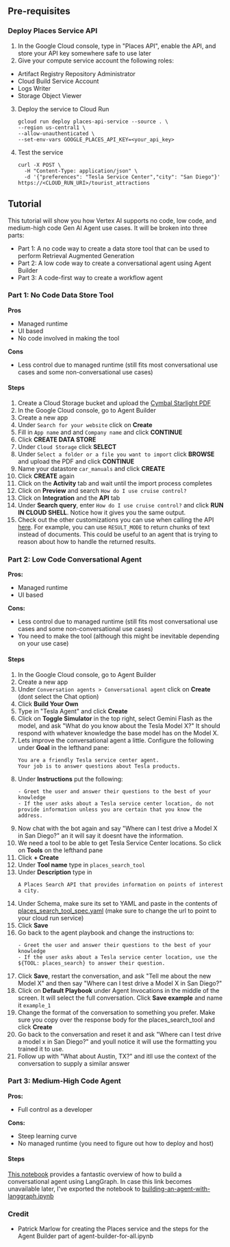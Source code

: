 ## Pre-requisites
### Deploy Places Service API
1. In the Google Cloud console, type in "Places API", enable the API, and store your API key somewhere safe to use later
2. Give your compute service account the following roles:
  * Artifact Registry Repository Administrator
  * Cloud Build Service Account
  * Logs Writer
  * Storage Object Viewer
3. Deploy the service to Cloud Run
    ```
    gcloud run deploy places-api-service --source . \
    --region us-central1 \
    --allow-unauthenticated \
    --set-env-vars GOOGLE_PLACES_API_KEY=<your_api_key>
    ```
4. Test the service
    ```
    curl -X POST \
      -H "Content-Type: application/json" \
      -d '{"preferences": "Tesla Service Center","city": "San Diego"}' https://<CLOUD_RUN_URI>/tourist_attractions
    ```

## Tutorial
This tutorial will show you how Vertex AI supports no code, low code, and medium-high code Gen AI Agent use cases. It will be broken into three parts:
* Part 1: A no code way to create a data store tool that can be used to perform Retrieval Augmented Generation
* Part 2: A low code way to create a conversational agent using Agent Builder
* Part 3: A code-first way to create a workflow agent

### Part 1: No Code Data Store Tool
**Pros** 
* Managed runtime
* UI based
* No code involved in making the tool

**Cons**
* Less control due to managed runtime (still fits most conversational use cases and some non-conversational use cases)

#### Steps
1. Create a Cloud Storage bucket and upload the [Cymbal Starlight PDF](cymbal-starlight-2024.pdf)
2. In the Google Cloud console, go to Agent Builder
3. Create a new app
4. Under `Search for your website` click on **Create**
5. Fill in `App name` and and `Company name` and click **CONTINUE**
6. Click **CREATE DATA STORE**
7. Under `Cloud Storage` click **SELECT**
8. Under `Select a folder or a file you want to import` click **BROWSE** and upload the PDF and click **CONTINUE**
9. Name your datastore `car_manuals` and click **CREATE**
10. Click **CREATE** again
11. Click on the **Activity** tab and wait until the import process completes
12. Click on **Preview** and search `How do I use cruise control?`
13. Click on **Integration** and the **API** tab
14. Under **Search query**, enter `How do I use cruise control?` and click **RUN IN CLOUD SHELL**. Notice how it gives you the same output.
15. Check out the other customizations you can use when calling the API [here](https://cloud.google.com/generative-ai-app-builder/docs/preview-search-results?authuser=3). For example, you can use `RESULT_MODE` to return chunks of text instead of documents. This could be useful to an agent that is trying to reason about how to handle the returned results. 

### Part 2: Low Code Conversational Agent
**Pros:** 
* Managed runtime
* UI based

**Cons:**
* Less control due to managed runtime (still fits most conversational use cases and some non-conversational use cases)
* You need to make the tool (although this might be inevitable depending on your use case)

#### Steps
1. In the Google Cloud console, go to Agent Builder
3. Create a new app
4. Under `Conversation agents > Conversational agent` click on **Create** (dont select the Chat option)
5. Click **Build Your Own**
6. Type in "Tesla Agent" and click **Create**
7. Click on **Toggle Simulator** in the top right, select Gemini Flash as the model, and ask "What do you know about the Tesla Model X?" It should respond with whatever knowledge the base model has on the Model X.
8. Lets improve the conversational agent a little. Configure the following under **Goal** in the lefthand pane:
    ```
    You are a friendly Tesla service center agent.
    Your job is to answer questions about Tesla products.
    ```
9. Under **Instructions** put the following:
    ```
    - Greet the user and answer their questions to the best of your knowledge
    - If the user asks about a Tesla service center location, do not provide information unless you are certain that you know the address.
    ```
10. Now chat with the bot again and say "Where can I test drive a Model X in San Diego?" an it will say it doesnt have the information.
11. We need a tool to be able to get Tesla Service Center locations. So click on **Tools** on the lefthand pane
12. Click **+ Create**
13. Under **Tool name** type in `places_search_tool`
14. Under **Description** type in
    ```
    A Places Search API that provides information on points of interest a city.
    ```
15. Under Schema, make sure its set to YAML and paste in the contents of [places_search_tool_spec.yaml](places_search_tool_spec.yaml) (make sure to change the url to point to your cloud run service)
16. Click **Save**
17. Go back to the agent playbook and change the instructions to:
    ```
    - Greet the user and answer their questions to the best of your knowledge
    - If the user asks about a Tesla service center location, use the ${TOOL: places_search} to answer their question.
    ```
18. Click **Save**, restart the conversation, and ask "Tell me about the new Model X" and then say "Where can I test drive a Model X in San Diego?"
19. Click on **Default Playbook** under Agent Invocations in the middle of the screen. It will select the full conversation. Click **Save example** and name it `example_1`
20. Change the format of the conversation to something you prefer. Make sure you copy over the response body for the places_search_tool and click **Create**
21. Go back to the conversation and reset it and ask "Where can I test drive a model x in San Diego?" and youll notice it will use the formatting you trained it to use.
22. Follow up with "What about Austin, TX?" and itll use the context of the conversation to supply a similar answer

### Part 3: Medium-High Code Agent
**Pros:** 
* Full control as a developer

**Cons:**
* Steep learning curve
* No managed runtime (you need to figure out how to deploy and host)

#### Steps
[This notebook](https://www.kaggle.com/code/markishere/day-3-building-an-agent-with-langgraph) provides a fantastic overview of how to build a conversational agent using LangGraph. In case this link becomes unavailable later, I've exported the notebook to [building-an-agent-with-langgraph.ipynb](building-an-agent-with-langgraph.ipynb)

### Credit
* Patrick Marlow for creating the Places service and the steps for the Agent Builder part of agent-builder-for-all.ipynb
